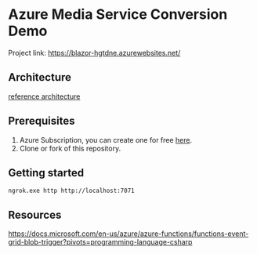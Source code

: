 # Azure Media Service Conversion Demo
Project link: https://blazor-hgtdne.azurewebsites.net/

## Architecture
[reference architecture](https://github.com/hugogirard/mediaServiceConversion/blob/main/diagram/image.png)

## Prerequisites
1. Azure Subscription, you can create one for free [here](https://azure.microsoft.com/en-us/free/).
2. Clone or fork of this repository.

## Getting started

```
ngrok.exe http http://localhost:7071
```

## Resources
https://docs.microsoft.com/en-us/azure/azure-functions/functions-event-grid-blob-trigger?pivots=programming-language-csharp